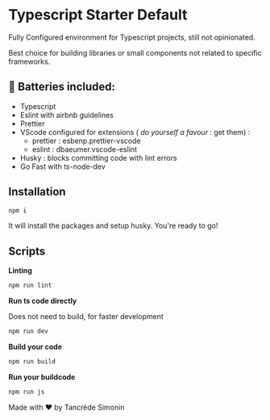 # Typescript Starter Default

Fully Configured environment for Typescript projects, still not opinionated.

Best choice for building libraries or small components not related to specific frameworks.

## 💎 Batteries included:

- Typescript
- Eslint with airbnb guidelines
- Prettier
- VScode configured for extensions ( *do yourself a favour* : get them) :
  - prettier : esbenp.prettier-vscode
  - eslint : dbaeumer.vscode-eslint
- Husky : blocks committing code with lint errors
- Go Fast with ts-node-dev

## Installation

```sh
npm i
```

It will install the packages and setup husky.
You're ready to go!

## Scripts

**Linting**

```sh
npm run lint
```

**Run ts code directly**

Does not need to build, for faster development

```sh
npm run dev
```

**Build your code**

```sh
npm run build
```

**Run your buildcode**

```sh
npm run js
```


Made with ❤ by Tancrède Simonin
